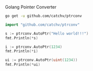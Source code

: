 Golang Pointer Converter

```bash
go get -u github.com/catchv/ptrconv
```

```Go
import "github.com/catchv/ptrconv"
```

```Go
s := ptrconv.AutoPtr("Hello world!!!")
fmt.Println(*s)

i := ptrconv.AutoPtr(1234)
fmt.Println(*i)

ui := ptrconv.AutoPtr(uint(1234))
fmt.Println(*ui)
```




